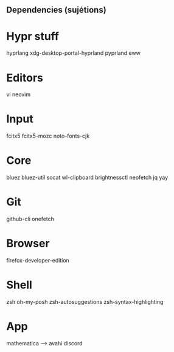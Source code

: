 ## Dependencies (sujétions)
# Hypr stuff
hyprlang
xdg-desktop-portal-hyprland
pyprland
eww

# Editors
vi
neovim

# Input
fcitx5
fcitx5-mozc
noto-fonts-cjk

# Core
bluez
bluez-util
socat
wl-clipboard
brightnessctl
neofetch
jq
yay

# Git
github-cli
onefetch

# Browser
firefox-developer-edition

# Shell
zsh
oh-my-posh
zsh-autosuggestions
zsh-syntax-highlighting

# App
mathematica --> avahi
discord
